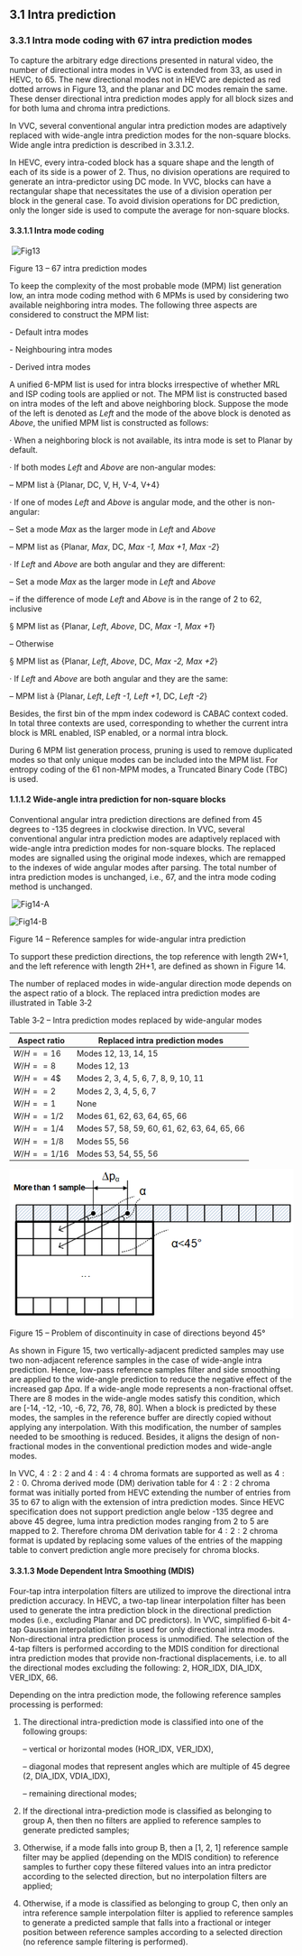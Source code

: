 ## 3.1    Intra prediction

### 3.3.1    Intra mode coding with 67 intra prediction modes

To capture the arbitrary edge directions presented in natural video, the number of directional intra modes in VVC is extended from 33, as used in HEVC, to 65. The new directional modes not in HEVC are depicted as red dotted arrows in Figure 13, and the planar and DC modes remain the same. These denser directional intra prediction modes apply for all block sizes and for both luma and chroma intra predictions. 

In VVC, several conventional angular intra prediction modes are adaptively replaced with wide-angle intra prediction modes for the non-square blocks. Wide angle intra prediction is described in 3.3.1.2.

In HEVC, every intra-coded block has a square shape and the length of each of its side is a power of 2. Thus, no division operations are required to generate an intra-predictor using DC mode. In VVC, blocks can have a rectangular shape that necessitates the use of a division operation per block in the general case. To avoid division operations for DC prediction, only the longer side is used to compute the average for non-square blocks.

#### 3.3.1.1  Intra mode coding

​                                 ![Fig13](\imgs\Fig13.PNG)

Figure 13 – 67 intra prediction modes

To keep the complexity of the most probable mode (MPM) list generation low, an intra mode coding method with 6 MPMs is used by considering two available neighboring intra modes. The following three aspects are considered to construct the MPM list:

\-     Default intra modes 

\-     Neighbouring intra modes 

\-     Derived intra modes 

A unified 6-MPM list is used for intra blocks irrespective of whether MRL and ISP coding tools are applied or not. The MPM list is constructed based on intra modes of the left and above neighboring block. Suppose the mode of the left is denoted as *Left* and the mode of the above block is denoted as *Above*, the unified MPM list is constructed as follows: 

·     When a neighboring block is not available, its intra mode is set to Planar by default. 

·     If both modes *Left* and *Above* are non-angular modes: 

–     MPM list à {Planar, DC, V, H, V-4, V+4}

·     If one of modes *Left* and *Above* is angular mode, and the other is non-angular: 

–     Set a mode *Max* as the larger mode in *Left* and *Above*

–     MPM list as {Planar, *Max*, DC, *Max -1, Max +1*, *Max -2*}

·     If *Left* and *Above* are both angular and they are different:

–     Set a mode *Max* as the larger mode in *Left* and *Above*

–     if the difference of mode *Left* and *Above* is in the range of 2 to 62, inclusive

§ MPM list as {Planar, *Left*, *Above*, DC, *Max -1*, *Max +1*}

–     Otherwise

§ MPM list as {Planar, *Left*, *Above*, DC, *Max -2, Max +2*}

·     If *Left* and *Above* are both angular and they are the same:

–     MPM list à {Planar, *Left*, *Left -1, Left +1*, DC, *Left -2*}

Besides, the first bin of the mpm index codeword is CABAC context coded. In total three contexts are used, corresponding to whether the current intra block is MRL enabled, ISP enabled, or a normal intra block.

During 6 MPM list generation process, pruning is used to remove duplicated modes so that only unique modes can be included into the MPM list. For entropy coding of the 61 non-MPM modes, a Truncated Binary Code (TBC) is used. 

#### 1.1.1.2 Wide-angle intra prediction for non-square blocks

Conventional angular intra prediction directions are defined from 45 degrees to -135 degrees in clockwise direction. In VVC, several conventional angular intra prediction modes are adaptively replaced with wide-angle intra prediction modes for non-square blocks. The replaced modes are signalled using the original mode indexes, which are remapped to the indexes of wide angular modes after parsing. The total number of intra prediction modes is unchanged, i.e., 67, and the intra mode coding method is unchanged.

​    ![Fig14-A](\imgs\Fig14-A.png)



![Fig14-B](\imgs\Fig14-B.png)

Figure 14 – Reference samples for wide-angular intra prediction 

To support these prediction directions, the top reference with length 2W+1, and the left reference with length 2H+1, are defined as shown in Figure 14. 

The number of replaced modes in wide-angular direction mode depends on the aspect ratio of a block. The replaced intra prediction modes are illustrated in Table 3‑2

Table 3‑2 – Intra prediction modes replaced by wide-angular modes

| Aspect ratio    | Replaced intra prediction modes              |
| --------------- | -------------------------------------------- |
| $W / H == 16$   | Modes 12, 13, 14, 15                         |
| $W / H == 8$    | Modes 12, 13                                 |
| $W / H == 4$$   | Modes 2, 3, 4, 5, 6, 7, 8, 9, 10, 11         |
| $W / H == 2$    | Modes 2, 3, 4, 5, 6, 7                       |
| $W / H == 1$    | None                                         |
| $W / H == 1/2$  | Modes 61, 62, 63, 64, 65, 66                 |
| $W / H == 1/4$  | Modes 57, 58, 59, 60, 61, 62, 63, 64, 65, 66 |
| $W / H == 1/8$  | Modes 55, 56                                 |
| $W / H == 1/16$ | Modes 53, 54, 55, 56                         |

 

  ![Fig15](imgs\Fig15.PNG)

Figure 15 – Problem of discontinuity in case of directions beyond 45°

As shown in Figure 15, two vertically-adjacent predicted samples may use two non-adjacent reference samples in the case of wide-angle intra prediction. Hence, low-pass reference samples filter and side smoothing are applied to the wide-angle prediction to reduce the negative effect of the increased gap ∆pα. If a wide-angle mode represents a non-fractional offset. There are 8 modes in the wide-angle modes satisfy this condition, which are [-14, -12, -10, -6, 72, 76, 78, 80]. When a block is predicted by these modes, the samples in the reference buffer are directly copied without applying any interpolation. With this modification, the number of samples needed to be smoothing is reduced. Besides, it aligns the design of non-fractional modes in the conventional prediction modes and wide-angle modes.

In VVC, $4:2:2$ and $4:4:4$ chroma formats are supported as well as $4:2:0$. Chroma derived mode (DM) derivation table for $4:2:2$ chroma format was initially ported from HEVC extending the number of entries from 35 to 67 to align with the extension of intra prediction modes. Since HEVC specification does not support prediction angle below -135 degree and above 45 degree, luma intra prediction modes ranging from 2 to 5 are mapped to 2. Therefore chroma DM derivation table for $4:2:2$ chroma format is updated by replacing some values of the entries of the mapping table to convert prediction angle more precisely for chroma blocks. 

#### 3.3.1.3  Mode Dependent Intra Smoothing (MDIS)

Four-tap intra interpolation filters are utilized to improve the directional intra prediction accuracy. In HEVC, a two-tap linear interpolation filter has been used to generate the intra prediction block in the directional prediction modes (i.e., excluding Planar and DC predictors). In VVC, simplified 6-bit 4-tap Gaussian interpolation filter is used for only directional intra modes. Non-directional intra prediction process is unmodified. The selection of the 4-tap filters is performed according to the MDIS condition for directional intra prediction modes that provide non-fractional displacements, i.e. to all the directional modes excluding the following: 2, HOR_IDX, DIA_IDX, VER_IDX, 66. 

Depending on the intra prediction mode, the following reference samples processing is performed:

1. The directional intra-prediction mode is classified into one of the following groups:

   –     vertical or horizontal modes (HOR_IDX, VER_IDX),

   –     diagonal modes that represent angles which are multiple of 45 degree (2, DIA_IDX, VDIA_IDX),

   –     remaining directional modes;

2. If the directional intra-prediction mode is classified as belonging to group A, then then no filters are applied to reference samples to generate predicted samples;

3. Otherwise, if a mode falls into group B, then a [1, 2, 1] reference sample filter may be applied (depending on the MDIS condition) to reference samples to further copy these filtered values into an intra predictor according to the selected direction, but no interpolation filters are applied;

4. Otherwise, if a mode is classified as belonging to group C, then only an intra reference sample interpolation filter is applied to reference samples to generate a predicted sample that falls into a fractional or integer position between reference samples according to a selected direction (no reference sample filtering is performed).